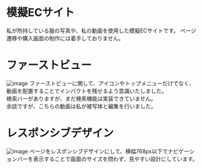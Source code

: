 # 模擬ECサイト
私が所持している服の写真や、私の動画を使用した模擬ECサイトです。
ページ遷移や購入画面の制作には着手しておりません。

# ファーストビュー
![image](https://user-images.githubusercontent.com/99400419/153410450-3ce3c7f9-f0e3-421b-8cc8-0c0b85440e67.png)
ファーストビューに関して、アイコンやトップメニューだけでなく、動画を配置することでインパクトを残せるよう意識いたしました。<br>
検索バーがありますが、まだ検索機能は実装できていません。<br>
余談ですが、こちらの動画は私が被写体と編集を行いました。<br>

# レスポンシブデザイン
![image](https://user-images.githubusercontent.com/99400419/153412025-727d4a24-ceac-4f6b-a06d-f2e04acb4a36.png)
ページをレスポンシブデザインにして、横幅768px以下でナビゲーションバーを表示することで画面のサイズを問わず、見やすい設計にしています。

